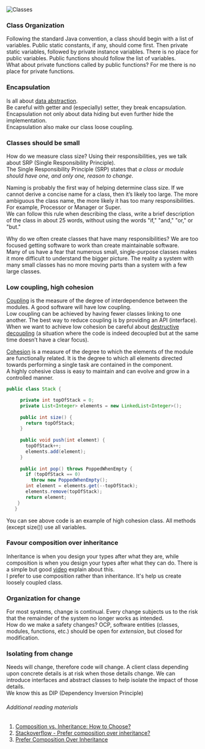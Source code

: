 ![Classes](https://drive.google.com/uc?export=view&id=1THel-vsSDR1VmgbcuxFx3h6wUcuADU68)

### Class Organization

Following the standard Java convention, a class should begin with a list of variables. Public static constants, if any, should come first. Then private static variables, followed by private instance variables. There is no place for public variables. Public functions should follow the list of variables.  
What about private functions called by public functions? For me there is no place for private functions.

### Encapsulation

Is all about [data abstraction](https://github.com/bluething/cleancode/tree/main/06%20Object%20and%20Data%20Structure#data-abstraction).  
Be careful with getter and (especially) setter, they break encapsulation. Encapsulation not only about data hiding but even further hide the implementation.  
Encapsulation also make our class loose coupling.

### Classes should be small

How do we measure class size? Using their responsibilities, yes we talk about SRP (Single Responsibility Principle).  
The Single Responsibility Principle (SRP) states that _a class or module should have one, and only one, reason to change_.

Naming is probably the first way of helping determine class size. If we cannot derive a concise name for a class, then it’s likely too large. The more ambiguous the class name, the more likely it has too many responsibilities.  
For example, Processor or Manager or Super.  
We can follow this rule when describing the class, write a brief description of the class in about 25 words, without using the words "if," "and," "or," or "but."

Why do we often create classes that have many responsibilities? We are too focused getting software to work than create maintainable software.  
Many of us have a fear that numerous small, single-purpose classes makes it more difficult to understand the bigger picture. The reality a system with many small classes has no more moving parts than a system with a few large classes.

### Low coupling, high cohesion

[Coupling](https://www.geeksforgeeks.org/software-engineering-coupling-and-cohesion/) is the measure of the degree of interdependence between the modules. A good software will have low coupling.  
Low coupling can be achieved by having fewer classes linking to one another. The best way to reduce coupling is by providing an API (interface).  
When we want to achieve low cohesion be careful about [destructive decoupling](https://enterprisecraftsmanship.com/posts/cohesion-coupling-difference/) (a situation where the code is indeed decoupled but at the same time doesn’t have a clear focus).

[Cohesion](https://www.geeksforgeeks.org/software-engineering-coupling-and-cohesion/) is a measure of the degree to which the elements of the module are functionally related. It is the degree to which all elements directed towards performing a single task are contained in the component.  
A highly cohesive class is easy to maintain and can evolve and grow in a controlled manner.
```java
public class Stack {

     private int topOfStack = 0;
     private List<Integer> elements = new LinkedList<Integer>();
     
     public int size() {
       return topOfStack;
     }
     
     public void push(int element) {
       topOfStack++;
       elements.add(element);
     }
     
     public int pop() throws PoppedWhenEmpty {
       if (topOfStack == 0)
         throw new PoppedWhenEmpty();
       int element = elements.get(--topOfStack);
       elements.remove(topOfStack);
       return element;
    }
   }
```  
You can see above code is an example of high cohesion class. All methods (except size()) use all variables.

### Favour composition over inheritance

Inheritance is when you design your types after what they are, while composition is when you design your types after what they can do. There is a simple but good [video](https://www.youtube.com/watch?v=wfMtDGfHWpA) explain about this.  
I prefer to use composition rather than inheritance. It's help us create loosely coupled class.

### Organization for change

For most systems, change is continual. Every change subjects us to the risk that the remainder of the system no longer works as intended.  
How do we make a safety changes? OCP, software entities (classes, modules, functions, etc.) should be open for _extension_, but closed for modification.

### Isolating from change

Needs will change, therefore code will change. A client class depending upon concrete details is at risk when those details change. We can introduce interfaces and abstract classes to help isolate the impact of those details.  
We know this as DIP (Dependency Inversion Principle)

###### Additional reading materials

1. [Composition vs. Inheritance: How to Choose?](https://www.thoughtworks.com/insights/blog/composition-vs-inheritance-how-choose)  
2. [Stackoverflow - Prefer composition over inheritance?](https://stackoverflow.com/questions/49002/prefer-composition-over-inheritance)  
3. [Prefer Composition Over Inheritance](https://betterprogramming.pub/prefer-composition-over-inheritance-1602d5149ea1)